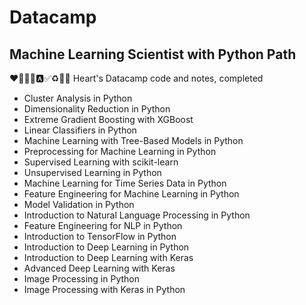 # Datacamp
## Machine Learning Scientist with Python Path
❤💛💚💙🅰✅♻🔅💯
Heart's Datacamp code and notes, completed

- Cluster Analysis in Python
- Dimensionality Reduction in Python
- Extreme Gradient Boosting with XGBoost
- Linear Classifiers in Python
- Machine Learning with Tree-Based Models in Python
- Preprocessing for Machine Learning in Python
- Supervised Learning with scikit-learn
- Unsupervised Learning in Python
- Machine Learning for Time Series Data in Python
- Feature Engineering for Machine Learning in Python
- Model Validation in Python
- Introduction to Natural Language Processing in Python
- Feature Engineering for NLP in Python
- Introduction to TensorFlow in Python
- Introduction to Deep Learning in Python
- Introduction to Deep Learning with Keras
- Advanced Deep Learning with Keras
- Image Processing in Python
- Image Processing with Keras in Python